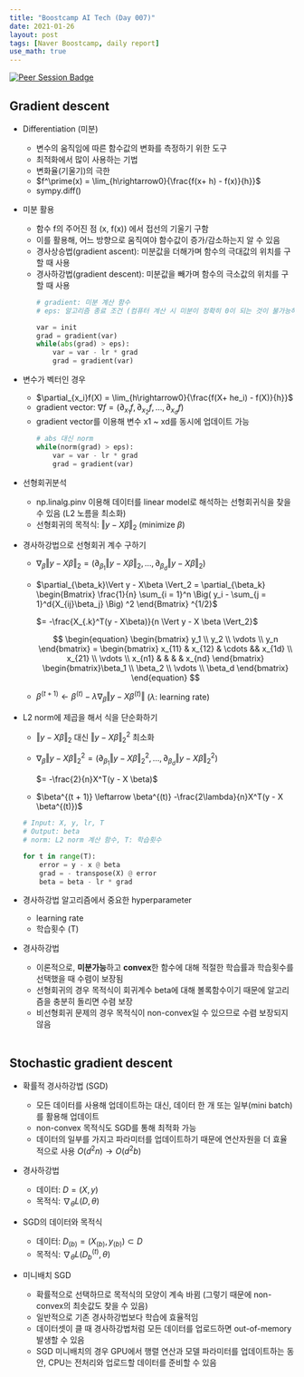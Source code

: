 ```yaml
---
title: "Boostcamp AI Tech (Day 007)"
date: 2021-01-26
layout: post
tags: [Naver Boostcamp, daily report]
use_math: true
---
```


[![Peer Session Badge](https://img.shields.io/badge/Peer%20Session-CC527A?style=flat)](../peer_session/day007.html)

## Gradient descent

* Differentiation (미분)
    * 변수의 움직임에 따른 함수값의 변화를 측정하기 위한 도구
    * 최적화에서 많이 사용하는 기법
    * 변화율(기울기)의 극한
    * $f^\prime(x) = \lim_{h\rightarrow0}{\frac{f(x+ h) - f(x)}{h}}$
    * sympy.diff()
* 미분 활용
    * 함수 f의 주어진 점 (x, f(x)) 에서 접선의 기울기 구함
    * 이를 활용해, 어느 방향으로 움직여야 함수값이 증가/감소하는지 알 수 있음
    * 경사상승법(gradient ascent): 미분값을 더해가며 함수의 극대값의 위치를 구할 때 사용
    * 경사하강법(gradient descent): 미분값을 빼가며 함수의 극소값의 위치를 구할 때 사용
        ```python
        # gradient: 미분 계산 함수
        # eps: 알고리즘 종료 조건 (컴퓨터 계산 시 미분이 정확히 0이 되는 것이 불가능하기 때문에 설정하는 작은 수)
        
        var = init
        grad = gradient(var)
        while(abs(grad) > eps):
            var = var - lr * grad
            grad = gradient(var)
        ```
* 변수가 벡터인 경우
    * $\partial_{x_i}f(X) = \lim_{h\rightarrow0}{\frac{f(X+ he_i) - f(X)}{h}}$
    * gradient vector: $\nabla f = (\partial_{x_1} f, \partial_{x_2} f, \dots, \partial_{x_d} f)$
    * gradient vector를 이용해 변수 x1 ~ xd를 동시에 업데이트 가능
        ```python
        # abs 대신 norm
        while(norm(grad) > eps):
            var = var - lr * grad
            grad = gradient(var)
        ```

* 선형회귀분석
    * np.linalg.pinv 이용해 데이터를 linear model로 해석하는 선형회귀식을 찾을 수 있음 (L2 노름을 최소화)
    * 선형회귀의 목적식: $\Vert y - X\beta \Vert_2 \text{ (minimize } \beta)$
* 경사하강법으로 선형회귀 계수 구하기
    * $\nabla_\beta\Vert y - X\beta \Vert_2 = (\partial_{\beta_1}\Vert y - X\beta \Vert_2, \dots, \partial_{\beta_d}\Vert y - X\beta \Vert_2)$
    * $\partial_{\beta_k}\Vert y - X\beta \Vert_2 = \partial_{\beta_k} \begin{Bmatrix} \frac{1}{n} \sum_{i = 1}^n \Big( y_i - \sum_{j = 1}^d{X_{ij}\beta_j} \Big) ^2 \end{Bmatrix} ^{1/2}$ 

        $= -\frac{X_{.k}^T(y - X\beta)}{n \Vert y - X \beta \Vert_2}$

        $$ \begin{equation}
        \begin{bmatrix} y_1 \\ y_2 \\ \vdots \\ y_n \end{bmatrix} = \begin{bmatrix} x_{11} & x_{12} & \cdots && x_{1d} \\ x_{21} \\ \vdots \\ x_{n1} & & & & x_{nd} \end{bmatrix} \begin{bmatrix}\beta_1 \\ \beta_2 \\ \vdots \\ \beta_d \end{bmatrix}
        \end{equation} $$

    * $\beta^{(t + 1)} \leftarrow \beta^{(t)} - \lambda\nabla_{\beta} \Vert y - X\beta^{(t)} \Vert$ ($\lambda$: learning rate)
* L2 norm에 제곱을 해서 식을 단순화하기
    * $\Vert y - X\beta \Vert_2$ 대신 $\Vert y - X\beta \Vert_2^2$ 최소화
    * $\nabla_\beta\Vert y - X\beta \Vert_2^2 = (\partial_{\beta_1}\Vert y - X\beta \Vert_2^2, \dots, \partial_{\beta_d}\Vert y - X\beta \Vert_2^2)$

        $= -\frac{2}{n}X^T(y - X \beta)$

    * $\beta^{(t + 1)} \leftarrow \beta^{(t)} -\frac{2\lambda}{n}X^T(y - X \beta^{(t)})$

    ```python
    # Input: X, y, lr, T
    # Output: beta
    # norm: L2 norm 계산 함수, T: 학습횟수

    for t in range(T):
        error = y - x @ beta
        grad = - transpose(X) @ error
        beta = beta - lr * grad
    ```
* 경사하강법 알고리즘에서 중요한 hyperparameter
    * learning rate
    * 학습횟수 (T)
* 경사하강법
    * 이론적으로, **미분가능**하고 **convex**한 함수에 대해 적절한 학습률과 학습횟수를 선택했을 때 수렴이 보장됨
    * 선형회귀의 경우 목적식이 회귀계수 beta에 대해 볼록함수이기 때문에 알고리즘을 충분히 돌리면 수렴 보장
    * 비선형회귀 문제의 경우 목적식이 non-convex일 수 있으므로 수렴 보장되지 않음
<br><br>

## Stochastic gradient descent

*  확률적 경사하강법 (SGD)
    * 모든 데이터를 사용해 업데이트하는 대신, 데이터 한 개 또는 일부(mini batch)를 활용해 업데이트
    * non-convex 목적식도 SGD를 통해 최적화 가능
    * 데이터의 일부를 가지고 파라미터를 업데이트하기 때문에 연산자원을 더 효율적으로 사용 $O(d^2n) \rightarrow O(d^2b)$

* 경사하강법
    * 데이터: $D = (X, y)$
    * 목적식: $\nabla_{\theta}L(D, \theta)$
* SGD의 데이터와 목적식
    * 데이터: $D_{(b)} = (X_{(b)}, y_{(b)}) \subset D$
    * 목적식: $\nabla_{\theta}L(D_b^{(t)}, \theta)$

* 미니배치 SGD
    * 확률적으로 선택하므로 목적식의 모양이 계속 바뀜 (그렇기 때문에 non-convex의 최솟값도 찾을 수 있음)
    * 일반적으로 기존 경사하강법보다 학습에 효율적임
    * 데이터셋이 클 때 경사하강법처럼 모든 데이터를 업로드하면 out-of-memory 발생할 수 있음
    * SGD 미니배치의 경우 GPU에서 행렬 연산과 모델 파라미터를 업데이트하는 동안, CPU는 전처리와 업로드할 데이터를 준비할 수 있음
<br><br>